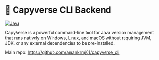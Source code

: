# 🦫 Capyverse CLI Backend

[![Java](https://img.shields.io/badge/Java-21-orange.svg)](https://openjdk.java.net/projects/jdk/21/)

CapyVerse is a powerful command-line tool for Java version management that runs natively on Windows, Linux, and macOS without requiring JVM, JDK, or any external dependencies to be pre-installed.


Main repo:
https://github.com/amankrmj01/capyverse_cli
